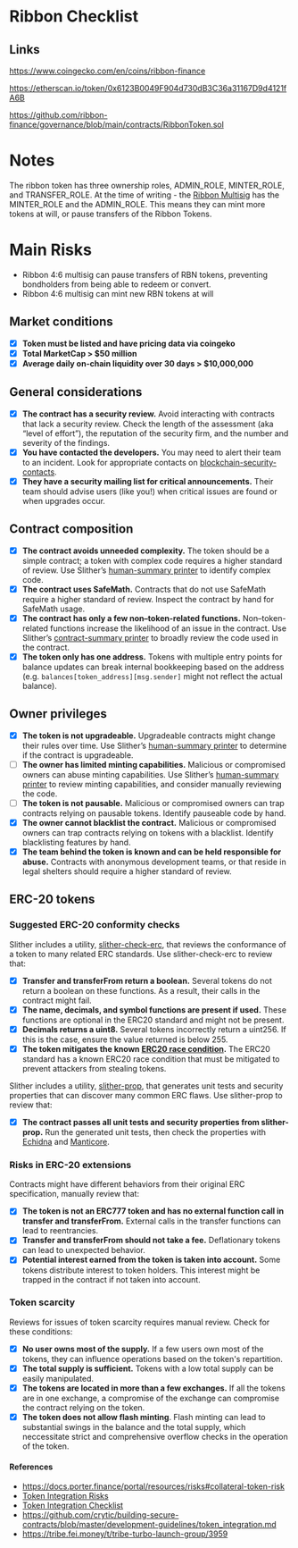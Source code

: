 # Ribbon Checklist

## Links
https://www.coingecko.com/en/coins/ribbon-finance

https://etherscan.io/token/0x6123B0049F904d730dB3C36a31167D9d4121fA6B

https://github.com/ribbon-finance/governance/blob/main/contracts/RibbonToken.sol

# Notes
The ribbon token has three ownership roles, ADMIN_ROLE, MINTER_ROLE, and TRANSFER_ROLE.
At the time of writing - the [Ribbon Multisig](https://gnosis-safe.io/app/eth:0xDAEada3d210D2f45874724BeEa03C7d4BBD41674) has the MINTER_ROLE and the ADMIN_ROLE. This means they can mint more tokens at will, or pause transfers of the Ribbon Tokens. 

# Main Risks 
* Ribbon 4:6 multisig can pause transfers of RBN tokens, preventing bondholders from being able to redeem or convert. 
* Ribbon 4:6 multisig can mint new RBN tokens at will


## Market conditions
- [X] **Token must be listed and have pricing data via coingeko**
- [X] **Total MarketCap > $50 million**
- [X] **Average daily on-chain liquidity over 30 days > $10,000,000**

## General considerations

- [X] **The contract has a security review.** Avoid interacting with contracts that lack a security review. Check the length of the assessment (aka “level of effort”), the reputation of the security firm, and the number and severity of the findings.
- [X] **You have contacted the developers.** You may need to alert their team to an incident. Look for appropriate contacts on [blockchain-security-contacts](https://github.com/crytic/blockchain-security-contacts).
- [X] **They have a security mailing list for critical announcements.** Their team should advise users (like you!) when critical issues are found or when upgrades occur.

## Contract composition

- [X] **The contract avoids unneeded complexity.** The token should be a simple contract; a token with complex code requires a higher standard of review. Use Slither’s [human-summary printer](https://github.com/crytic/slither/wiki/Printer-documentation#human-summary) to identify complex code.
- [X] **The contract uses SafeMath.** Contracts that do not use SafeMath require a higher standard of review. Inspect the contract by hand for SafeMath usage.
- [X] **The contract has only a few non–token-related functions.** Non–token-related functions increase the likelihood of an issue in the contract. Use Slither’s [contract-summary printer](https://github.com/crytic/slither/wiki/Printer-documentation#contract-summary) to broadly review the code used in the contract.
- [X] **The token only has one address.** Tokens with multiple entry points for balance updates can break internal bookkeeping based on the address (e.g. `balances[token_address][msg.sender]` might not reflect the actual balance).

## Owner privileges

- [X] **The token is not upgradeable.** Upgradeable contracts might change their rules over time. Use Slither’s [human-summary printer](https://github.com/crytic/slither/wiki/Printer-documentation#contract-summary) to determine if the contract is upgradeable.
- [ ] **The owner has limited minting capabilities.** Malicious or compromised owners can abuse minting capabilities. Use Slither’s [human-summary printer](https://github.com/crytic/slither/wiki/Printer-documentation#contract-summary) to review minting capabilities, and consider manually reviewing the code.
- [ ] **The token is not pausable.** Malicious or compromised owners can trap contracts relying on pausable tokens. Identify pauseable code by hand.
- [X] **The owner cannot blacklist the contract.** Malicious or compromised owners can trap contracts relying on tokens with a blacklist. Identify blacklisting features by hand.
- [X] **The team behind the token is known and can be held responsible for abuse.** Contracts with anonymous development teams, or that reside in legal shelters should require a higher standard of review.

## ERC-20 tokens 

### Suggested ERC-20 conformity checks

Slither includes a utility, [slither-check-erc](https://github.com/crytic/slither/wiki/ERC-Conformance), that reviews the conformance of a token to many related ERC standards. Use slither-check-erc to review that:

- [X] **Transfer and transferFrom return a boolean.** Several tokens do not return a boolean on these functions. As a result, their calls in the contract might fail. 
- [X] **The name, decimals, and symbol functions are present if used.** These functions are optional in the ERC20 standard and might not be present.
- [X] **Decimals returns a uint8.** Several tokens incorrectly return a uint256. If this is the case, ensure the value returned is below 255.
- [X] **The token mitigates the known [ERC20 race condition](https://github.com/ethereum/EIPs/issues/20#issuecomment-263524729).** The ERC20 standard has a known ERC20 race condition that must be mitigated to prevent attackers from stealing tokens.

Slither includes a utility, [slither-prop](https://github.com/crytic/slither/wiki/Property-generation), that generates unit tests and security properties that can discover many common ERC flaws. Use slither-prop to review that:

- [X] **The contract passes all unit tests and security properties from slither-prop.** Run the generated unit tests, then check the properties with [Echidna](https://github.com/crytic/echidna) and [Manticore](https://manticore.readthedocs.io/en/latest/verifier.html).

### Risks in ERC-20 extensions
Contracts might have different behaviors from their original ERC specification, manually review that:

- [X] **The token is not an ERC777 token and has no external function call in transfer and transferFrom.** External calls in the transfer functions can lead to reentrancies.
- [X] **Transfer and transferFrom should not take a fee.** Deflationary tokens can lead to unexpected behavior.
- [X] **Potential interest earned from the token is taken into account.** Some tokens distribute interest to token holders. This interest might be trapped in the contract if not taken into account.

### Token scarcity

Reviews for issues of token scarcity requires manual review. Check for these conditions:

- [X] **No user owns most of the supply.** If a few users own most of the tokens, they can influence operations based on the token's repartition.
- [X] **The total supply is sufficient.** Tokens with a low total supply can be easily manipulated.
- [X] **The tokens are located in more than a few exchanges.** If all the tokens are in one exchange, a compromise of the exchange can compromise the contract relying on the token.
- [X] **The token does not allow flash minting**. Flash minting can lead to substantial swings in the balance and the total supply, which neccessitate strict and comprehensive overflow checks in the operation of the token. 

#### References
* https://docs.porter.finance/portal/resources/risks#collateral-token-risk
* [Token Integration Risks](https://blog.openzeppelin.com/workshop-recap-secure-development-workshop-1/)
* [Token Integration Checklist](https://ethereum.org/ka/developers/tutorials/token-integration-checklist/)
* https://github.com/crytic/building-secure-contracts/blob/master/development-guidelines/token_integration.md
* https://tribe.fei.money/t/tribe-turbo-launch-group/3959
